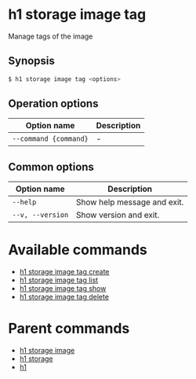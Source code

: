 
# h1 storage image tag

Manage tags of the image

## Synopsis

```bash
$ h1 storage image tag <options>
```

## Operation options

| Option name               | Description |
| ------------------------- | ----------- |
| ```--command {command}``` | -           |

## Common options

| Option name          | Description                 |
| -------------------- | --------------------------- |
| ```--help```         | Show help message and exit. |
| ```--v, --version``` | Show version and exit.      |

# Available commands

* [h1 storage image tag create](./create/README.md)
* [h1 storage image tag list](./list/README.md)
* [h1 storage image tag show](./show/README.md)
* [h1 storage image tag delete](./delete/README.md)

# Parent commands

* [h1 storage image](./../README.md)
* [h1 storage](./../../README.md)
* [h1](./../../../README.md)
